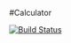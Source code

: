 #Calculator

[![Build Status](https://travis-ci.org/Megadimon/Calculator-in-Travis.svg?branch=master)](https://travis-ci.org/Megadimon/Calculator-in-Travis)

